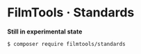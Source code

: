 # FilmTools · Standards

**Still in experimental state**

```bash
$ composer require filmtools/standards
```

